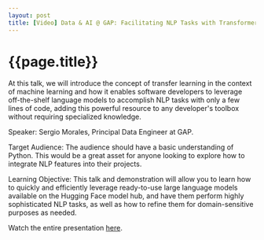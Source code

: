 ```yaml
---
layout: post
title: [Video] Data & AI @ GAP: Facilitating NLP Tasks with Transformers and vLLM
---
```

{{page.title}}
================

At this talk, we will introduce the concept of transfer learning in the context of machine learning and how it enables software developers to leverage off-the-shelf language models to accomplish NLP tasks with only a few lines of code, adding this powerful resource to any developer's toolbox without requiring specialized knowledge.

Speaker: Sergio Morales, Principal Data Engineer at GAP.

Target Audience: The audience should have a basic understanding of Python. This would be a great asset for anyone looking to explore how to integrate NLP features into their projects.

Learning Objective: This talk and demonstration will allow you to learn how to quickly and efficiently leverage ready-to-use large language models available on the Hugging Face model hub, and have them perform highly sophisticated NLP tasks, as well as how to refine them for domain-sensitive purposes as needed.

Watch the entire presentation [here](https://www.youtube.com/watch?v=swpgY-oj9_Y).